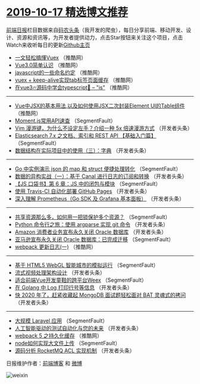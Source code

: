 # [2019-10-17 精选博文推荐](http://hao.caibaojian.com/date/2019/10/17)

[前端日报](http://caibaojian.com/c/news)栏目数据来自[码农头条](http://hao.caibaojian.com/)（我开发的爬虫），每日分享前端、移动开发、设计、资源和资讯等，为开发者提供动力，点击Star按钮来关注这个项目，点击Watch来收听每日的更新[Github主页](https://github.com/kujian/frontendDaily)
* [一文轻松搞懂Vuex](http://hao.caibaojian.com/128025.html) （推酷网）
* [Vue3.0简单认识](http://hao.caibaojian.com/128023.html) （推酷网）
* [javascript的一些命名约定](http://hao.caibaojian.com/128028.html) （推酷网）
* [vuex + keep-alive实现tab标签页面缓存](http://hao.caibaojian.com/128019.html) （推酷网）
* [在vue3🔥源码中学会typescript🦕 &#8211; &quot;is&quot;](http://hao.caibaojian.com/128020.html) （推酷网）

***
* [Vue中JSX的基本用法,以及如何使用JSX二次封装Element UI的Table组件](http://hao.caibaojian.com/128026.html) （推酷网）
* [Moment.js常用API速查](http://hao.caibaojian.com/127949.html) （SegmentFault）
* [Vim 漫游键，为什么不设定左手？介绍一种 5x 倍速漫游方式](http://hao.caibaojian.com/127971.html) （开发者头条）
* [Elasticsearch 7.x 之文档、索引和 REST API 【基础入门篇】](http://hao.caibaojian.com/127950.html) （SegmentFault）
* [数据结构在实际项目中的使用（三）：字典](http://hao.caibaojian.com/127982.html) （开发者头条）

***
* [Go 中实例演示 json 的 map 和 struct 便捷处理转化](http://hao.caibaojian.com/127940.html) （SegmentFault）
* [数据的异构实战（一）：基于 Canal 进行日志的订阅和转换](http://hao.caibaojian.com/127972.html) （开发者头条）
* [【JS 口袋书】第 6 章：JS 中的闭包与模块](http://hao.caibaojian.com/127951.html) （SegmentFault）
* [使用 Travis-CI 自动化部署 GitHub Pages](http://hao.caibaojian.com/127983.html) （开发者头条）
* [深入理解 Prometheus（Go SDK 及 Grafana 基本面板）](http://hao.caibaojian.com/127973.html) （开发者头条）

***
* [共享资源那么多，如何用一把锁保护多个资源？](http://hao.caibaojian.com/127952.html) （SegmentFault）
* [Python 命令行之旅：使用 argparse 实现 git 命令](http://hao.caibaojian.com/127984.html) （开发者头条）
* [Amazon 消费者业务宣布永久关闭 Oracle 数据库](http://hao.caibaojian.com/127963.html) （开发者头条）
* [亚马逊宣布永久关闭 Oracle 数据库：已完成迁移](http://hao.caibaojian.com/127953.html) （SegmentFault）
* [webpack 更新日志(一)](http://hao.caibaojian.com/128022.html) （推酷网）

***
* [基于 HTML5 WebGL 智能城市的模拟运行](http://hao.caibaojian.com/127943.html) （SegmentFault）
* [流式视频处理架构设计](http://hao.caibaojian.com/127975.html) （开发者头条）
* [适合前端Vue开发童鞋的跨平台Weex](http://hao.caibaojian.com/127954.html) （SegmentFault）
* [在 Golang 中 Log 打印行号等信息](http://hao.caibaojian.com/127986.html) （开发者头条）
* [快 2020 年了，赶紧收藏起 MongoDB 面试题轻松面对 BAT 灵魂式的拷问](http://hao.caibaojian.com/127965.html) （开发者头条）

***
* [大规模 Laravel 应用](http://hao.caibaojian.com/127944.html) （SegmentFault）
* [人工智能驱动的测试自动化与您的未来](http://hao.caibaojian.com/127987.html) （开发者头条）
* [webpack 5 之持久化缓存](http://hao.caibaojian.com/128024.html) （推酷网）
* [node如何实现大文件上传](http://hao.caibaojian.com/127945.html) （SegmentFault）
* [源码分析 RocketMQ ACL 实现机制](http://hao.caibaojian.com/127988.html) （开发者头条）

日报维护作者：[前端博客](http://caibaojian.com/) 和 [微博](http://caibaojian.com/go/weibo)

![weixin](https://user-images.githubusercontent.com/3055447/38468989-651132ac-3b80-11e8-8e6b-15122322a9d7.png)